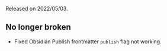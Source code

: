 Released on 2022/05/03.


## No longer broken

- Fixed Obsidian Publish frontmatter `publish` flag not working.
